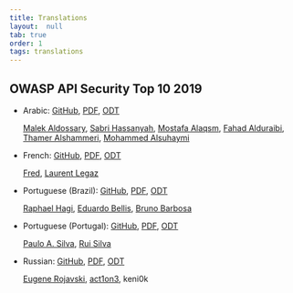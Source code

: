 ```yaml
---
title: Translations
layout:  null
tab: true
order: 1
tags: translations
---
```


## OWASP API Security Top 10 2019

* Arabic: [GitHub][7], [PDF][8], [ODT][9]

  [Malek Aldossary], [Sabri Hassanyah], [Mostafa Alaqsm], [Fahad Alduraibi],
  [Thamer Alshammeri], [Mohammed Alsuhaymi]
* French: [GitHub][13], [PDF][14], [ODT][15]

  [Fred][datakime], [Laurent Legaz]
* Portuguese (Brazil): [GitHub][1], [PDF][2], [ODT][3]

  [Raphael Hagi][raphael-hagi], [Eduardo Bellis][eduardo-bellis],
  [Bruno Barbosa][bruno-barbosa]
* Portuguese (Portugal): [GitHub][4], [PDF][5], [ODT][6]

  [Paulo A. Silva][pauloasilva], [Rui Silva][rui-silva]
* Russian: [GitHub][10], [PDF][11], [ODT][12]

  [Eugene Rojavski], [act1on3], keni0k

[1]: https://github.com/OWASP/API-Security/tree/master/2019/pt-br/src
[2]: https://github.com/OWASP/API-Security/raw/master/2019/pt-br/dist/owasp-api-security-top-10-pt-br.pdf
[3]: https://github.com/OWASP/API-Security/raw/master/2019/pt-br/dist/owasp-api-security-top-10-pt-br.odt
[4]: https://github.com/OWASP/API-Security/tree/master/2019/pt-pt/src
[5]: https://github.com/OWASP/API-Security/raw/master/2019/pt-pt/dist/owasp-api-security-top-10.pdf
[6]: https://github.com/OWASP/API-Security/raw/master/2019/pt-pt/dist/owasp-api-security-top-10.odt
[7]: https://github.com/OWASP/API-Security/tree/master/2019/ar/src
[8]: https://github.com/OWASP/API-Security/blob/master/2019/ar/dist/owasp-api-security-top-10-ar.pdf
[9]: https://github.com/OWASP/API-Security/blob/master/2019/ar/dist/owasp-api-security-top-10-ar.odt
[10]: https://github.com/OWASP/API-Security/tree/master/2019/ru/src
[11]: https://github.com/OWASP/API-Security/raw/master/2019/ru/dist/owasp-api-security-top-10.pdf
[12]: https://github.com/OWASP/API-Security/raw/master/2019/ru/dist/owasp-api-security-top-10.odt
[13]: https://github.com/OWASP/API-Security/tree/master/2019/fr/src
[14]: https://github.com/OWASP/API-Security/raw/master/2019/fr/dist/owasp-api-security-top-10.pdf
[15]: https://github.com/OWASP/API-Security/raw/master/2019/fr/dist/owasp-api-security-top-10.odt
[raphael-hagi]: https://www.linkedin.com/in/raphael-hagi/
[eduardo-bellis]: https://www.linkedin.com/in/eduardo-bellis-92482534/
[bruno-barbosa]: https://www.linkedin.com/in/bbarbosa85/
[pauloasilva]: https://www.linkedin.com/in/devpauloasilva/
[rui-silva]: https://www.linkedin.com/in/rspro/
[Malek Aldossary]: http://twitter.com/malajab
[Sabri Hassanyah]: https://twitter.com/kingsabri
[Mostafa Alaqsm]: https://twitter.com/malaqsm
[Fahad Alduraibi]: https://twitter.com/fahad_alduraibi
[Thamer Alshammeri]: https://twitter.com/t44t_
[Mohammed Alsuhaymi]: https://twitter.com/msuhaymi
[Eugene Rojavski]: https://twitter.com/eugenerojavski
[act1on3]: https://twitter.com/act1on3
[datakime]: https://github.com/datakime
[Laurent Legaz]: https://www.linkedin.com/in/laurent-legaz-aa580a82/
